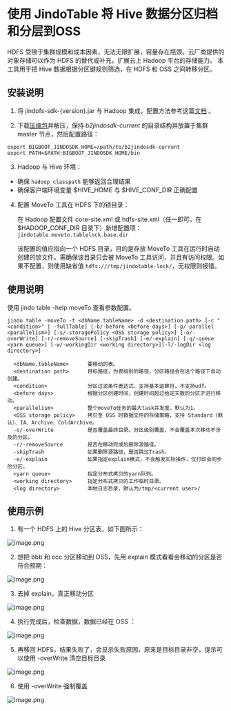 # 使用 JindoTable 将 Hive 数据分区归档和分层到OSS

HDFS 受限于集群规模和成本因素，无法无限扩展，容量存在瓶颈。云厂商提供的对象存储可以作为 HDFS 的替代或补充，扩展云上 Hadoop 平台的存储能力。
本工具用于把 Hive 数据根据分区键规则筛选，在 HDFS 和 OSS 之间转移分区。

## 安装说明

1. 将 jindofs-sdk-{version}.jar 与 Hadoop 集成，配置方法参考这篇[文档](https://github.com/aliyun/alibabacloud-jindofs/blob/master/docs/jindofs_sdk_how_to_hadoop.md) 。

2. 下载[压缩包](https://smartdata-binary.oss-cn-shanghai.aliyuncs.com/JindoTable-moveto/JindoTable-MoveTo.zip)并解压，保持 *b2jindosdk-current* 的目录结构并放置于集群 master 节点，然后配置路径：

```shell
export BIGBOOT_JINDOSDK_HOME=/path/to/b2jindosdk-current
export PATH=$PATH:BIGBOOT_JINDOSDK_HOME/bin 
```

3. Hadoop 与 Hive 环境：
* 确保 `hadoop classpath` 能够返回合理结果
* 确保客户端环境变量 $HIVE_HOME 与 $HIVE_CONF_DIR 正确配置

4. 配置 MoveTo 工具在 HDFS 下的锁目录：

    在 Hadoop 配置文件 core-site.xml 或 hdfs-site.xml（任一即可，在 $HADOOP_CONF_DIR 目录下）新增配置项：`jindotable.moveto.tablelock.base.dir`

    该配置的值应指向一个 HDFS 目录，目的是存放 MoveTo 工具在运行时自动创建的锁文件。需确保该目录只会被 MoveTo 工具访问，并且有访问权限。如果不配置，则使用缺省值 `hdfs:///tmp/jindotable-lock/`，无权限则报错。


## 使用说明
使用 jindo table -help moveTo 查看参数配置。

```shell
jindo table -moveTo -t <dbName.tableName> -d <destination path> [-c "<condition>" | -fullTable] [-b/-before <before days>] [-p/-parallel <parallelism>] [-s/-storagePolicy <OSS storage policy>] [-o/-overWrite] [-r/-removeSource] [-skipTrash] [-e/-explain] [-q/-queue <yarn queue>] [-w/-workingDir <working directory>][-l/-logDir <log directory>]
```

```shell
  <dbName.tableName>      要移动的表。
  <destination path>      目标路径，为表级别的路径，分区路径会在这个路径下自动创建。
  <condition>             分区过滤条件表达式，支持基本运算符，不支持udf。
  <before days>           根据分区创建时间，创建时间超过给定天数的分区才进行移动。
  <parallelism>           整个moveTo任务的最大task并发度，默认为1。
  <OSS storage policy>    拷贝至 OSS 时数据文件的存储策略，支持 Standard（默认）、IA、Archive、ColdArchive。
  -o/-overWrite           是否覆盖最终目录。分区级别覆盖，不会覆盖本次移动不涉及的分区。
  -r/-removeSource        是否在移动完成后删除源路径。
  -skipTrash              如果删除源路径，是否跳过Trash。
  -e/-explain             如果指定explain模式，不会触发实际操作，仅打印会同步的分区。
  <yarn queue>            指定分布式拷贝的yarn队列。
  <working directory>     指定分布式拷贝的工作临时目录。
  <log directory>         本地日志目录，默认为/tmp/<current user>/
```

## 使用示例

1. 有一个 HDFS 上的 Hive 分区表，如下图所示：

![image.png](../../pic/tools_table_moveto_1.png)

2. 想把 bbb 和 ccc 分区移动到 OSS，先用 explain 模式看看会移动的分区是否符合预期：

![image.png](../../pic/tools_table_moveto_2.png)

3. 去掉 explain，真正移动分区

![image.png](../../pic/tools_table_moveto_3.png)

4. 执行完成后，检查数据，数据已经在 OSS ：

![image.png](../../pic/tools_table_moveto_4.png)

5. 再移回 HDFS，结果失败了，会显示失败原因，原来是目标目录非空，提示可以使用 -overWrite 清空目标目录

![image.png](../../pic/tools_table_moveto_5.png)

6. 使用 -overWrite 强制覆盖

![image.png](../../pic/tools_table_moveto_6.png)
